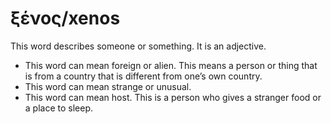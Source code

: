 # ξένος/xenos
This word describes someone or something. It is an adjective.
* This word can mean foreign or alien. This means a person or thing that is from a country that is different from one’s own country.
* This word can mean strange or unusual.
* This word can mean host. This is a person who gives a stranger food or a place to sleep.

